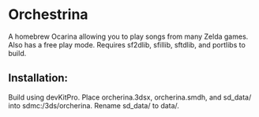 # Orchestrina

A homebrew Ocarina allowing you to play songs from many Zelda games. Also has a free play mode. Requires sf2dlib, sfillib, sftdlib, and portlibs to build.

## Installation:
Build using devKitPro. Place orcherina.3dsx, orcherina.smdh, and sd_data/ into sdmc:/3ds/orcherina. Rename sd_data/ to data/.